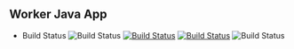 ## Worker Java App
  * Build Status
![Build Status](https://e25d0eebfa61.ngrok-free.app/buildStatus/icon?job=instavote%2Fworker-build)
[![Build Status](https://e25d0eebfa61.ngrok-free.app/buildStatus/icon?job=instavote%2Fworker-test)](https://e25d0eebfa61.ngrok-free.app/job/instavote/job/worker-test/) 
[![Build Status](https://e25d0eebfa61.ngrok-free.app/buildStatus/icon?job=instavote%2Fworker-test&subject=UnitTest)](https://e25d0eebfa61.ngrok-free.app/job/instavote/job/worker-test/)
![Build Status](https://e25d0eebfa61.ngrok-free.app/buildStatus/icon?job=instavote%2Fworker-package)
